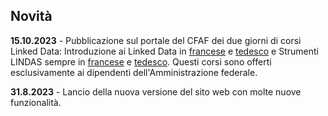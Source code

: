 ## Novità

**15.10.2023** - Pubblicazione sul portale del CFAF dei due giorni di corsi Linked Data: Introduzione ai Linked Data in [francese](https://bundesamtf.lms.sapsf.eu/learning/user/common/viewItemDetails.do?componentTypeID=COURSE&componentID=4593&revisionDate=1693371780000&catalogCurrencyCode=CHF&returnLink=%2Flearning%2Fuser%2Fcatalogsearch%2FcatalogSearchDispatchAction.do%3FsearchType%3DfilteredSearch%26keywords%3D&backto=%2Flearning%2Fuser%2Fcatalogsearch%2FcatalogSearchDispatchAction.do%3FsearchType%3DfilteredSearch%26keywords%3D#/CDDC09307BFC8B9F180042009308C78B) e [tedesco](https://bundesamtf.lms.sapsf.eu/learning/user/common/viewItemDetails.do?componentTypeID=COURSE&componentID=4592&revisionDate=1693371600000&catalogCurrencyCode=CHF&returnLink=%2Flearning%2Fuser%2Fcatalogsearch%2FcatalogSearchDispatchAction.do%3FsearchType%3DfilteredSearch%26keywords%3D&backto=%2Flearning%2Fuser%2Fcatalogsearch%2FcatalogSearchDispatchAction.do%3FsearchType%3DfilteredSearch%26keywords%3D#/E2DB09307BFC8B9F180042009308C78B) e Strumenti LINDAS sempre in [francese](https://bundesamtf.lms.sapsf.eu/learning/user/common/viewItemDetails.do?componentTypeID=COURSE&componentID=4595&revisionDate=1693371840000&catalogCurrencyCode=CHF&returnLink=%2Flearning%2Fuser%2Fcatalogsearch%2FcatalogSearchDispatchAction.do%3FsearchType%3DfilteredSearch%26keywords%3D&backto=%2Flearning%2Fuser%2Fcatalogsearch%2FcatalogSearchDispatchAction.do%3FsearchType%3DfilteredSearch%26keywords%3D#/97DD09307BFC8B9F180042009308C78B) e [tedesco](https://bundesamtf.lms.sapsf.eu/learning/user/common/viewItemDetails.do?componentTypeID=COURSE&componentID=4594&revisionDate=1693371840000&catalogCurrencyCode=CHF&returnLink=%2Flearning%2Fuser%2Fcatalogsearch%2FcatalogSearchDispatchAction.do%3FsearchType%3DfilteredSearch%26keywords%3D&backto=%2Flearning%2Fuser%2Fcatalogsearch%2FcatalogSearchDispatchAction.do%3FsearchType%3DfilteredSearch%26keywords%3D#/42DD09307BFC8B9F180042009308C78B). Questi corsi sono offerti esclusivamente ai dipendenti dell'Amministrazione federale.


**31.8.2023** - Lancio della nuova versione del sito web con molte nuove funzionalità.
